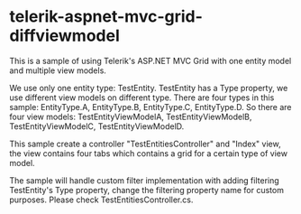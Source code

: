 # telerik-aspnet-mvc-grid-diffviewmodel 

This is a sample of using Telerik's ASP.NET MVC Grid with one entity model and multiple view models.

We use only one entity type: TestEntity. TestEntity has a Type property, we use different view models on different type. There are four types in this sample:  EntityType.A, EntityType.B, EntityType.C, EntityType.D. So there are four view models: TestEntityViewModelA, TestEntityViewModelB, TestEntityViewModelC, TestEntityViewModelD.

This sample create a controller "TestEntitiesController" and "Index" view, the view contains four tabs which contains a grid for a certain type of view model.

The sample will handle custom filter implementation with adding filtering TestEntity's Type property, change the filtering property name for custom purposes. Please check TestEntitiesController.cs.  
